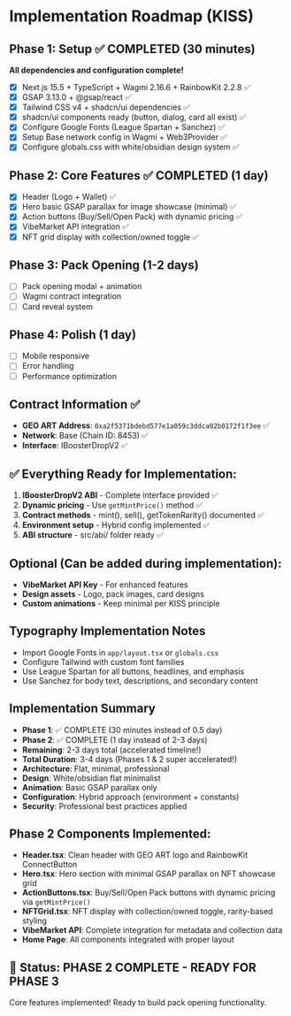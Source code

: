 # Implementation Roadmap (KISS)

## Phase 1: Setup ✅ COMPLETED (30 minutes)
**All dependencies and configuration complete!** 

- [x] Next.js 15.5 + TypeScript + Wagmi 2.16.6 + RainbowKit 2.2.8 ✅
- [x] GSAP 3.13.0 + @gsap/react ✅ 
- [x] Tailwind CSS v4 + shadcn/ui dependencies ✅
- [x] shadcn/ui components ready (button, dialog, card all exist) ✅
- [x] Configure Google Fonts (League Spartan + Sanchez) ✅
- [x] Setup Base network config in Wagmi + Web3Provider ✅
- [x] Configure globals.css with white/obsidian design system ✅

## Phase 2: Core Features ✅ COMPLETED (1 day)
- [x] Header (Logo + Wallet) ✅
- [x] Hero basic GSAP parallax for image showcase (minimal) ✅
- [x] Action buttons (Buy/Sell/Open Pack) with dynamic pricing ✅
- [x] VibeMarket API integration ✅
- [x] NFT grid display with collection/owned toggle ✅

## Phase 3: Pack Opening (1-2 days)
- [ ] Pack opening modal + animation
- [ ] Wagmi contract integration
- [ ] Card reveal system

## Phase 4: Polish (1 day)
- [ ] Mobile responsive
- [ ] Error handling
- [ ] Performance optimization

## Contract Information ✅
- **GEO ART Address**: `0xa2f5371bdebd577e1a059c3ddca02b0172f1f3ee` ✅
- **Network**: Base (Chain ID: 8453) ✅
- **Interface**: IBoosterDropV2 ✅

## ✅ Everything Ready for Implementation:
1. **IBoosterDropV2 ABI** - Complete interface provided ✅
2. **Dynamic pricing** - Use `getMintPrice()` method ✅  
3. **Contract methods** - mint(), sell(), getTokenRarity() documented ✅
4. **Environment setup** - Hybrid config implemented ✅
5. **ABI structure** - src/abi/ folder ready ✅

## Optional (Can be added during implementation):
- **VibeMarket API Key** - For enhanced features
- **Design assets** - Logo, pack images, card designs  
- **Custom animations** - Keep minimal per KISS principle

## Typography Implementation Notes
- Import Google Fonts in `app/layout.tsx` or `globals.css`
- Configure Tailwind with custom font families
- Use League Spartan for all buttons, headlines, and emphasis
- Use Sanchez for body text, descriptions, and secondary content

## Implementation Summary
- **Phase 1**: ✅ COMPLETE (30 minutes instead of 0.5 day)
- **Phase 2**: ✅ COMPLETE (1 day instead of 2-3 days)
- **Remaining**: 2-3 days total (accelerated timeline!)
- **Total Duration**: 3-4 days (Phases 1 & 2 super accelerated!)
- **Architecture**: Flat, minimal, professional  
- **Design**: White/obsidian flat minimalist
- **Animation**: Basic GSAP parallax only
- **Configuration**: Hybrid approach (environment + constants)
- **Security**: Professional best practices applied

## Phase 2 Components Implemented:
- **Header.tsx**: Clean header with GEO ART logo and RainbowKit ConnectButton
- **Hero.tsx**: Hero section with minimal GSAP parallax on NFT showcase grid
- **ActionButtons.tsx**: Buy/Sell/Open Pack buttons with dynamic pricing via `getMintPrice()`
- **NFTGrid.tsx**: NFT display with collection/owned toggle, rarity-based styling
- **VibeMarket API**: Complete integration for metadata and collection data
- **Home Page**: All components integrated with proper layout

## 🚀 Status: PHASE 2 COMPLETE - READY FOR PHASE 3
Core features implemented! Ready to build pack opening functionality.